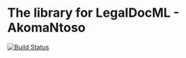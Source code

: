 # The library for LegalDocML - AkomaNtoso

[![Build Status](https://travis-ci.org/jacquesmilitello/legaldocml.svg?branch=master)](https://travis-ci.org/jacquesmilitello/legaldocml)

